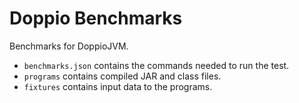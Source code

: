 # Doppio Benchmarks

Benchmarks for DoppioJVM.

* `benchmarks.json` contains the commands needed to run the test.
* `programs` contains compiled JAR and class files.
* `fixtures` contains input data to the programs.

